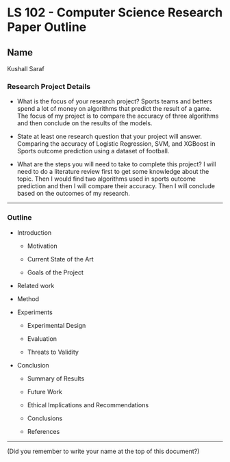 # LS 102 - Computer Science Research Paper Outline

## Name

Kushall Saraf

### Research Project Details

* What is the focus of your research project?
Sports teams and betters spend a lot of money on algorithms that predict the result of a game. The focus of my project is to compare the accuracy of three algorithms and then conclude on the results of the models. 
  
* State at least one research question that your project will answer.
Comparing the accuracy of Logistic Regression, SVM, and XGBoost in Sports outcome prediction using a dataset of football.

* What are the steps you will need to take to complete this project?
I will need to do a literature review first to get some knowledge about the topic. Then I would find two algorithms used in sports outcome prediction and then I will compare their accuracy. Then I will conclude based on the outcomes of my research.
---

### Outline

* Introduction

     + Motivation

     + Current State of the Art
        
     + Goals of the Project

* Related work

* Method

* Experiments

     + Experimental Design

     + Evaluation

     + Threats to Validity

* Conclusion

     + Summary of Results

     + Future Work

     + Ethical Implications and Recommendations

     + Conclusions

     + References

---

(Did you remember to write your name at the top of this document?)
